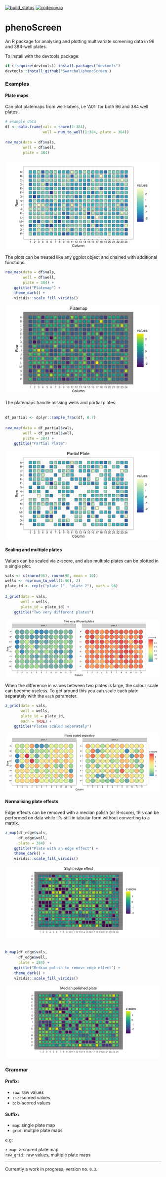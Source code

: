 [![build_status](https://travis-ci.org/Swarchal/phenoScreen.svg?branch=master)](https://travis-ci.org/Swarchal/phenoScreen/)
[![codecov.io](https://codecov.io/github/Swarchal/phenoScreen/coverage.svg?branch=master)](https://codecov.io/github/Swarchal/phenoScreen?branch=master)

# phenoScreen

An R package for analysing and plotting multivariate screening data in 96 and 384-well plates.

To install with the devtools package:

```r
if (!require(devtools)) install.packages("devtools")
devtools::install_github('Swarchal/phenoScreen')
```

### Examples

#### Plate maps

Can plot platemaps from well-labels, i.e 'A01' for both 96 and 384 well plates.

```r
# example data
df <- data.frame(vals = rnorm(1:384),
                 well = num_to_well(1:384, plate = 384))

raw_map(data = df$vals,
	    well = df$well,
	    plate = 384)
```

![example plate](/graphics/example_plate.png)

The plots can be treated like any ggplot object and chained with additional functions:

```r
raw_map(data = df$vals,
	    well = df$well,
	    plate = 384) +
    ggtitle("Platemap") +
    theme_dark() +
    viridis::scale_fill_viridis()
```

![example_plate2](/graphics/example_plate_2.png)


The platemaps handle missing wells and partial plates:
```r

df_partial <- dplyr::sample_frac(df, 0.7)

raw_map(data = df_partial$vals,
	    well = df_partial$well,
	    plate = 384) +
    ggtitle("Partial Plate")
```

![partial_plate](/graphics/partial_plate.png)

#### Scaling and multiple plates

Values can be scaled via z-score, and also multiple plates can be plotted in a single plot.

```r
vals <- c(rnorm(96), rnorm(96, mean = 10))
wells <- rep(num_to_well(1:96), 2)
plate_id <- rep(c("plate_1", "plate_2"), each = 96)

z_grid(data = vals,
	   well = wells,
	   plate_id = plate_id) +
    ggtitle("Two very different plates")
```

![different_plates](/graphics/different_plates.png)

When the difference in values between two plates is large, the colour scale can become useless. To get around this you can scale each plate separately with the `each` parameter.

```r
z_grid(data = vals,
	   well = wells,
	   plate_id = plate_id,
	   each = TRUE) +
    ggtitle("Plates scaled separately")
```

![different_each](/graphics/different_each.png)

#### Normalising plate effects

Edge effects can be removed with a median polish (or B-score), this can be performed on data while it's still in tabular form without converting to a matrix.
```r
z_map(df_edge$vals,
	  df_edge$well,
	  plate = 384)  +
    ggtitle("Plate with an edge effect") +
    theme_dark() +
    viridis::scale_fill_viridis()
```

![edge_plate](/graphics/z_map.png)

```r

b_map(df_edge$vals,
	  df_edge$well,
	  plate = 384) +
    ggtitle("Median polish to remove edge effect") +
    theme_dark() +
    viridis::scale_fill_viridis()
```

![edge_fixed](/graphics/b_map.png)

### Grammar


#### Prefix:
- `raw`: raw values
- `z`: z-scored values
- `b`: b-scored values

#### Suffix:

- `map`: single plate map
- `grid`: multple plate maps

e.g:

`z_map`: z-scored plate map  
`raw_grid:` raw values, multiple plate maps

------------

Currently a work in progress, version no. `0.3`.
